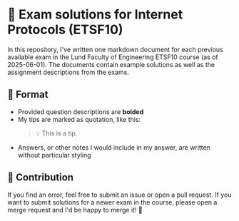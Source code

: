 # 📝 Exam solutions for Internet Protocols (ETSF10)

In this repository, I've written one markdown document for each previous available exam in the Lund Faculty of Engineering ETSF10 course (as of 2025-06-01). The documents contain example solutions as well as the assignment descriptions from the exams.

## 📂 Format

- Provided question descriptions are **bolded**
- My tips are marked as quotation, like this:
  > 💡  This is a tip.
- Answers, or other notes I would include in my answer, are written without particular styling

## 🤝 Contribution

If you find an error, feel free to submit an issue or open a pull request. If you want to submit solutions for a newer exam in the course, please open a merge request and I'd be happy to merge it! 🚀